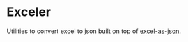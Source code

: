 # Exceler

Utilities to convert excel to json built on top of
[excel-as-json](https://www.npmjs.com/package/excel-as-json).
